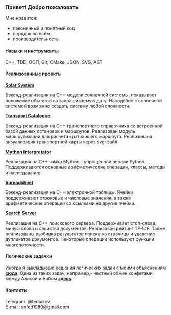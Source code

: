 ### Привет! Добро пожаловать

Мне нравится:
  - лаконичный и понятный код
  - порядок во всём
  - производительность

#### Навыки и инструменты
C++, TDD, ООП, Git, CMake, JSON, SVG, AST

#### Реализованные проекты
**[Solar System](https://github.com/fediukov/solar_system)**

Бэкенд-реализация на C++ модели солнечной системы, показывает положение объектов на запрашиваемую дату. Наподобие с солнечной системой возможно создать систему любой сложности.

**[Transport Catalogue](https://github.com/fediukov/ya_transport_catalogue)**

Бэкенд-реализация на C++ транспортного справочника со встроенной базой данных остановок и маршрутов. Реализован модуль маршрутизации для расчета кратчайшего маршрута. Реализована визуализация транспортной карты через svg-файл.

**[Mython Interpretator](https://github.com/fediukov/ya_mython)**

Реализация на C++ языка Mython - упрощённой версии Python. Поддерживаются основные арифметические операции, классы, методы и наследование.

**[Spreadsheet](https://github.com/fediukov/ya_spreadsheet)**

Бэкенд-реализация на C++ электронной таблицы. Ячейки поддерживают строковые и числовые значения, а также арифметические операции со ссылками на другие ячейки.

**[Search Server](https://github.com/fediukov/ya_search_server)**

Реализация на C++ поискового сервера. Поддерживает стоп-слова, минус-слова и свойства документов. Реализован рейтинг TF-IDF. Также реализованы разбивка результатов поиска на страницы и удаление дупликатов документов. Некоторые операции используют функции многопоточности.

#### Логические задачки

Иногда я выкладываю решения логических задач с моими объяснениям **[сюда](https://github.com/fediukov/problems)**. Одна из таких задач, например,- честный обмен конфетами между Алисой и Бобом **[здесь](https://github.com/fediukov/problems_with_candies)**.

#### Контакты
Telegram: @fediukov  
E-mail: svfed1980@gmail.com

<!--
**fediukov/fediukov** is a ✨ _special_ ✨ repository because its `README.md` (this file) appears on your GitHub profile.

Here are some ideas to get you started:

- 🔭 I’m currently working on ...
- 🌱 I’m currently learning ...
- 👯 I’m looking to collaborate on ...
- 🤔 I’m looking for help with ...
- 💬 Ask me about ...
- 📫 How to reach me: ...
- 😄 Pronouns: ...
- ⚡ Fun fact: ...
-->
